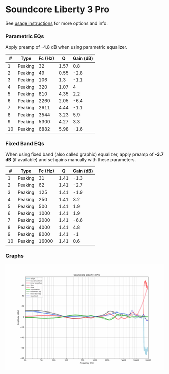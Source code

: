 # Soundcore Liberty 3 Pro
See [usage instructions](https://github.com/jaakkopasanen/AutoEq#usage) for more options and info.

### Parametric EQs
Apply preamp of -4.8 dB when using parametric equalizer.

|   # | Type    |   Fc (Hz) |    Q |   Gain (dB) |
|-----|---------|-----------|------|-------------|
|   1 | Peaking |        32 | 1.57 |         0.8 |
|   2 | Peaking |        49 | 0.55 |        -2.8 |
|   3 | Peaking |       106 | 1.3  |        -1.1 |
|   4 | Peaking |       320 | 1.07 |         4   |
|   5 | Peaking |       810 | 4.35 |         2.2 |
|   6 | Peaking |      2260 | 2.05 |        -6.4 |
|   7 | Peaking |      2611 | 4.44 |        -1.1 |
|   8 | Peaking |      3544 | 3.23 |         5.9 |
|   9 | Peaking |      5300 | 4.27 |         3.3 |
|  10 | Peaking |      6882 | 5.98 |        -1.6 |

### Fixed Band EQs
When using fixed band (also called graphic) equalizer, apply preamp of **-3.7 dB** (if available) and set gains manually with these parameters.

|   # | Type    |   Fc (Hz) |    Q |   Gain (dB) |
|-----|---------|-----------|------|-------------|
|   1 | Peaking |        31 | 1.41 |        -1.3 |
|   2 | Peaking |        62 | 1.41 |        -2.7 |
|   3 | Peaking |       125 | 1.41 |        -1.9 |
|   4 | Peaking |       250 | 1.41 |         3.2 |
|   5 | Peaking |       500 | 1.41 |         1.9 |
|   6 | Peaking |      1000 | 1.41 |         1.9 |
|   7 | Peaking |      2000 | 1.41 |        -6.6 |
|   8 | Peaking |      4000 | 1.41 |         4.8 |
|   9 | Peaking |      8000 | 1.41 |        -1   |
|  10 | Peaking |     16000 | 1.41 |         0.6 |

### Graphs
![](./Soundcore%20Liberty%203%20Pro.png)
